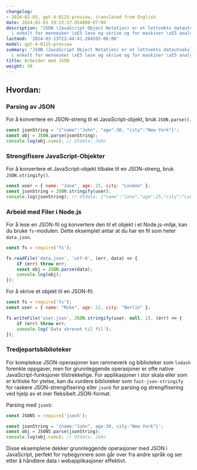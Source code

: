 ```yaml
---
changelog:
- 2024-02-03, gpt-4-0125-preview, translated from English
date: 2024-02-03 19:23:17.054080-07:00
description: "JSON (JavaScript Object Notation) er et lettvekts datautvekslingsformat,\
  \ enkelt for mennesker \xE5 lese og skrive og for maskiner \xE5 analysere og generere.\u2026"
lastmod: '2024-03-13T22:44:41.204593-06:00'
model: gpt-4-0125-preview
summary: "JSON (JavaScript Object Notation) er et lettvekts datautvekslingsformat,\
  \ enkelt for mennesker \xE5 lese og skrive og for maskiner \xE5 analysere og generere."
title: Arbeider med JSON
weight: 38
---
```


## Hvordan:


### Parsing av JSON
For å konvertere en JSON-streng til et JavaScript-objekt, bruk `JSON.parse()`.

```javascript
const jsonString = '{"name":"John", "age":30, "city":"New York"}';
const obj = JSON.parse(jsonString);
console.log(obj.name); // Utdata: John
```

### Strengifisere JavaScript-Objekter
For å konvertere et JavaScript-objekt tilbake til en JSON-streng, bruk `JSON.stringify()`.

```javascript
const user = { name: "Jane", age: 25, city: "London" };
const jsonString = JSON.stringify(user);
console.log(jsonString); // Utdata: {"name":"Jane","age":25,"city":"London"}
```

### Arbeid med Filer i Node.js
For å lese en JSON-fil og konvertere den til et objekt i et Node.js-miljø, kan du bruke `fs`-modulen. Dette eksemplet antar at du har en fil som heter `data.json`.

```javascript
const fs = require('fs');

fs.readFile('data.json', 'utf-8', (err, data) => {
    if (err) throw err;
    const obj = JSON.parse(data);
    console.log(obj);
});
```

For å skrive et objekt til en JSON-fil:

```javascript
const fs = require('fs');
const user = { name: "Mike", age: 22, city: "Berlin" };

fs.writeFile('user.json', JSON.stringify(user, null, 2), (err) => {
    if (err) throw err;
    console.log('Data skrevet til fil');
});
```

### Tredjepartsbiblioteker
For komplekse JSON-operasjoner kan rammeverk og biblioteker som `lodash` forenkle oppgaver, men for grunnleggende operasjoner er ofte native JavaScript-funksjoner tilstrekkelige. For applikasjoner i stor skala eller som er kritiske for ytelse, kan du vurdere biblioteker som `fast-json-stringify` for raskere JSON-strengifisering eller `json5` for parsing og strengifisering ved hjelp av et mer fleksibelt JSON-format.

Parsing med `json5`:
```javascript
const JSON5 = require('json5');

const jsonString = '{name:"John", age:30, city:"New York"}';
const obj = JSON5.parse(jsonString);
console.log(obj.name); // Utdata: John
```

Disse eksemplene dekker grunnleggende operasjoner med JSON i JavaScript, perfekt for nybegynnere som går over fra andre språk og ser etter å håndtere data i webapplikasjoner effektivt.
